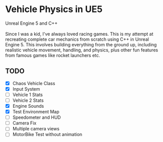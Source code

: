 # Vehicle Physics in UE5
Unreal Engine 5 and C++ <br><br>
Since I was a kid, I've always loved racing games. This is my attempt at recreating complete car mechanics from scratch using C++ in Unreal Engine 5. This involves building everything from the ground up, including realistic vehicle movement, handling, and physics, plus other fun features from famous games like rocket launchers etc.


<!--
## Project Breakdown

### Chaos Vehicle Setup
1. After enabling the Chaos Plugin, I created the C++ base class based on the WheeledVehiclePawn class.
![Screenshot 2024-07-26 123858](https://github.com/user-attachments/assets/c584c458-a4ac-4c7c-97ed-bdb4261458f2)

Carbase
-->
## TODO

- [X] Chaos Vehicle Class
- [X] Input System
- [ ] Vehicle 1 Stats
- [ ] Vehicle 2 Stats
- [X] Engine Sounds
- [X] Test Environment Map
- [ ] Speedometer and HUD
- [ ] Camera Fix
- [ ] Multiple camera views
- [ ] MotorBike Test without animation
